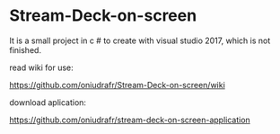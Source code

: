 # Stream-Deck-on-screen
It is a small project in c # to create with visual studio 2017, which is not finished.

read wiki for use:

https://github.com/oniudrafr/Stream-Deck-on-screen/wiki

download aplication:

https://github.com/oniudrafr/stream-deck-on-screen-application
